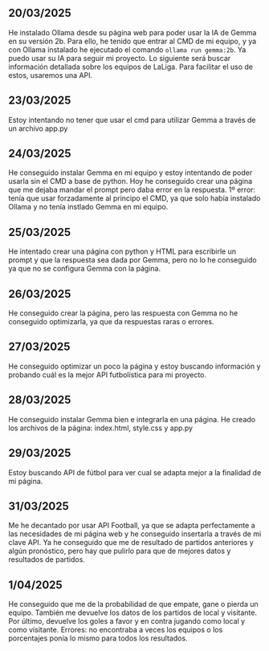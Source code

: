 ## 20/03/2025
He instalado Ollama desde su página web para poder usar la IA de Gemma en su versión 2b. 
Para ello, he tenido que entrar al CMD de mi equipo, y ya con Ollama instalado he ejecutado el comando `ollama run gemma:2b`. 
Ya puedo usar su IA para seguir mi proyecto. Lo siguiente será buscar información detallada sobre los equipos de LaLiga. Para facilitar el uso de estos, usaremos una API.
## 23/03/2025
Estoy intentando no tener que usar el cmd para utilizar Gemma a través de un archivo app.py
## 24/03/2025
He conseguido instalar Gemma en mi equipo y estoy intentando de poder usarla sin el CMD a base de python. Hoy he conseguido crear una página que me dejaba mandar el prompt pero daba error en la respuesta.
1º error: tenía que usar forzadamente al principo el CMD, ya que solo había instalado Ollama y no tenía instlado Gemma en mi equipo.
## 25/03/2025
He intentado crear una página con python y HTML para escribirle un prompt y que la respuesta sea dada por Gemma, pero no lo he conseguido ya que no se configura Gemma con la página.
## 26/03/2025
He conseguido crear la página, pero las respuesta con Gemma no he conseguido optimizarla, ya que da respuestas raras o errores.
## 27/03/2025
He conseguido optimizar un poco la página y estoy buscando información y probando cuál es la mejor API futbolística para mi proyecto.
## 28/03/2025
He conseguido instalar Gemma bien e integrarla en una página. He creado los archivos de la página: index.html, style.css y app.py
## 29/03/2025
Estoy buscando API de fútbol para ver cual se adapta mejor a la finalidad de mi página.
## 31/03/2025
Me he decantado por usar API Football, ya que se adapta perfectamente a las necesidades de mi página web y he conseguido insertarla a través de mi clave API.
Ya he conseguido que me de resultado de partidos anteriores y algún pronóstico, pero hay que pulirlo para que de mejores datos y resultados de partidos.
## 1/04/2025
He conseguido que me de la probabilidad de que empate, gane o pierda un equipo. También me devuelve los datos de los partidos de local y visitante. Por último, devuelve los goles a favor y en contra jugando como local y como visitante.
Errores: no encontraba a veces los equipos o los porcentajes ponía lo mismo para todos los resultados.
